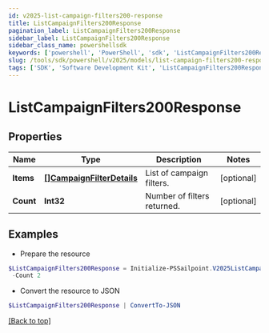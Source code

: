 ```yaml
---
id: v2025-list-campaign-filters200-response
title: ListCampaignFilters200Response
pagination_label: ListCampaignFilters200Response
sidebar_label: ListCampaignFilters200Response
sidebar_class_name: powershellsdk
keywords: ['powershell', 'PowerShell', 'sdk', 'ListCampaignFilters200Response', 'V2025ListCampaignFilters200Response'] 
slug: /tools/sdk/powershell/v2025/models/list-campaign-filters200-response
tags: ['SDK', 'Software Development Kit', 'ListCampaignFilters200Response', 'V2025ListCampaignFilters200Response']
---
```



# ListCampaignFilters200Response

## Properties

Name | Type | Description | Notes
------------ | ------------- | ------------- | -------------
**Items** | [**[]CampaignFilterDetails**](campaign-filter-details) | List of campaign filters. | [optional] 
**Count** | **Int32** | Number of filters returned. | [optional] 

## Examples

- Prepare the resource
```powershell
$ListCampaignFilters200Response = Initialize-PSSailpoint.V2025ListCampaignFilters200Response  -Items null `
 -Count 2
```

- Convert the resource to JSON
```powershell
$ListCampaignFilters200Response | ConvertTo-JSON
```


[[Back to top]](#) 

